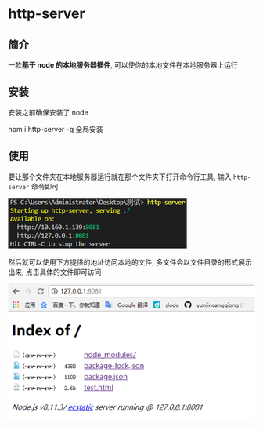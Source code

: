 # http-server

## 简介

一款**基于 node 的本地服务器插件**, 可以使你的本地文件在本地服务器上运行

## 安装

安装之前确保安装了 node

npm i http-server -g  全局安装

## 使用

要让那个文件夹在本地服务器运行就在那个文件夹下打开命令行工具, 输入 `http-server` 命令即可

![http-server](/technologyMd/node/media/http-server.png)

然后就可以使用下方提供的地址访问本地的文件, 多文件会以文件目录的形式展示出来, 点击具体的文件即可访问

![http-server](/technologyMd/node/media/文件目录.png)